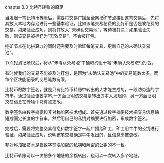 chapter 3.3 比特币转账的原理

当发起一笔比特币转账后，需要将交易广播至全网挖矿节点接到这笔交易后，先将其放入本地内存池进行一些基本验证，比如该笔交易花费的比特币是否是被花费的交易。如果验证成功，则将其放入''未确认交易池“，等待被打包；如果验证失败，则该交易被标记为”无效交易“，不会被打包。

挖矿节点在比拼算力的同时还需要及时验证每笔交易，更新自己的未确认交易池“。

节点抢到记账权后，将从“未确认交易池”中抽取约近千笔“未确认交易进行打包。

有时候我们的交易不能被及时打包，是因为“未确认交易池”中的交易笔数太多，而每个区块能记录的交易笔数有限。

比特币的数字签名，就是只有比特币转账中转出的人才能生成的，一段防伪造的字符串。通过验证该数字串,一方面证明该交易是转出方本人发起的，另一方面证明交易信息在传输中没有被更改。

数字签名由数字摘要和非对称加密技术组成。首先通过数字摘要技术把交易信息缩短成固定长度的字符串，然后用自己的私钥对摘要进行加密，形成数字签名。

完成后，需要将完整交易信息和数字签字一起广播给矿工，矿工用牛牛的公钥进行验证，如果验证成功，说明该笔交易确是牛牛发出的，且信息未被更改。

非对称加密技术是指数字签名加密的私钥和解密的公钥的不一致。

比特币转账可以一次把多个地址的余额转出，也可以一次转入多个地址。

